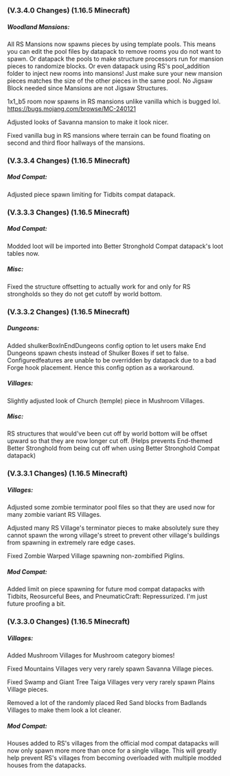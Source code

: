 ### **(V.3.4.0 Changes) (1.16.5 Minecraft)**

##### Woodland Mansions:
All RS Mansions now spawns pieces by using template pools. This means you can edit the pool files by datapack to
 remove rooms you do not want to spawn. Or datapack the pools to make structure processors run for mansion pieces to randomize blocks.
 Or even datapack using RS's pool_addition folder to inject new rooms into mansions!
 Just make sure your new mansion pieces matches the size of the other pieces in the same pool. 
 No Jigsaw Block needed since Mansions are not Jigsaw Structures.

1x1_b5 room now spawns in RS mansions unlike vanilla which is bugged lol. https://bugs.mojang.com/browse/MC-240121

Adjusted looks of Savanna mansion to make it look nicer.

Fixed vanilla bug in RS mansions where terrain can be found floating on second and third floor hallways of the mansions.


### **(V.3.3.4 Changes) (1.16.5 Minecraft)**

##### Mod Compat:
Adjusted piece spawn limiting for Tidbits compat datapack.


### **(V.3.3.3 Changes) (1.16.5 Minecraft)**

##### Mod Compat:
Modded loot will be imported into Better Stronghold Compat datapack's loot tables now.

##### Misc:
Fixed the structure offsetting to actually work for and only for RS strongholds so they do not get cutoff by world bottom.


### **(V.3.3.2 Changes) (1.16.5 Minecraft)**

##### Dungeons:
Added shulkerBoxInEndDungeons config option to let users make End Dungeons spawn chests instead of Shulker Boxes if set to false.
 Configuredfeatures are unable to be overridden by datapack due to a bad Forge hook placement. Hence this config option as a workaround.

##### Villages:
Slightly adjusted look of Church (temple) piece in Mushroom Villages.

##### Misc:
RS structures that would've been cut off by world bottom will be offset upward so that they are now longer cut off. 
 (Helps prevents End-themed Better Stronghold from being cut off when using Better Stronghold Compat datapack)


### **(V.3.3.1 Changes) (1.16.5 Minecraft)**

##### Villages:
Adjusted some zombie terminator pool files so that they are used now for many zombie variant RS Villages.

Adjusted many RS Village's terminator pieces to make absolutely sure they cannot spawn the wrong village's street to prevent other village's buildings from spawning in extremely rare edge cases.

Fixed Zombie Warped Village spawning non-zombified Piglins.

##### Mod Compat:
Added limit on piece spawning for future mod compat datapacks with Tidbits, Reosurceful Bees, and PneumaticCraft: Repressurized.
 I'm just future proofing a bit. 


### **(V.3.3.0 Changes) (1.16.5 Minecraft)**

##### Villages:
Added Mushroom Villages for Mushroom category biomes!

Fixed Mountains Villages very very rarely spawn Savanna Village pieces.

Fixed Swamp and Giant Tree Taiga Villages very very rarely spawn Plains Village pieces.

Removed a lot of the randomly placed Red Sand blocks from Badlands Villages to make them look a lot cleaner.

##### Mod Compat:
Houses added to RS's villages from the official mod compat datapacks will now only spawn more more than once for a single village.
 This will greatly help prevent RS's villages from becoming overloaded with multiple modded houses from the datapacks.